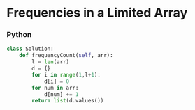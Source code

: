 # Frequencies in a Limited Array

### Python

```py
class Solution:
    def frequencyCount(self, arr):
        l = len(arr)
        d = {}
        for i in range(1,l+1):
            d[i] = 0
        for num in arr:
            d[num] += 1
        return list(d.values())
```
